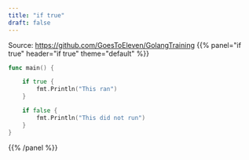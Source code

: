 ```yaml
---
title: "if true"
draft: false
---
```


Source: https://github.com/GoesToEleven/GolangTraining
{{% panel="if true" header="if true" theme="default" %}}
```go
func main() {

	if true {
		fmt.Println("This ran")
	}

	if false {
		fmt.Println("This did not run")
	}
}
```
{{% /panel %}}


